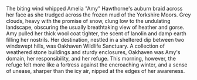 The biting wind whipped Amelia "Amy" Hawthorne's auburn braid across her face as she trudged across the frozen mud of the Yorkshire Moors.  Grey clouds, heavy with the promise of snow, clung low to the undulating landscape, obscuring the usually breathtaking view of heather and gorse.  Amy pulled her thick wool coat tighter, the scent of lanolin and damp earth filling her nostrils.  Her destination, nestled in a sheltered dip between two windswept hills, was Oakhaven Wildlife Sanctuary.  A collection of weathered stone buildings and sturdy enclosures, Oakhaven was Amy's domain, her responsibility, and her refuge. This morning, however, the refuge felt more like a fortress against the encroaching winter, and a sense of unease, sharper than the icy air, nipped at the edges of her awareness.
